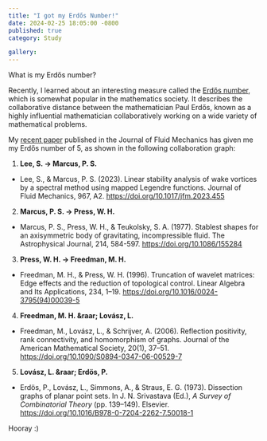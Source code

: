 ```yaml
---
title: "I got my Erdős Number!"
date: 2024-02-25 18:05:00 -0800
published: true
category: Study

gallery:
---
```


What is my Erdős number?

Recently, I learned about an interesting measure called the [Erdős number](https://en.wikipedia.org/wiki/Erd%C5%91s_number), which is somewhat popular in the mathematics society. It describes the collaborative distance between the mathematician Paul Erdős, known as a highly influential mathematician collaboratively working on a wide variety of mathematical problems.

My [recent paper](https://doi.org/10.1017/jfm.2023.455) published in the Journal of Fluid Mechanics has given me my Erdős number of 5, as shown in the following collaboration graph:

1. **Lee, S. &rarr; Marcus, P. S.**
  - Lee, S., & Marcus, P. S. (2023). Linear stability analysis of wake vortices by a spectral method using mapped Legendre functions. Journal of Fluid Mechanics, 967, A2. https://doi.org/10.1017/jfm.2023.455
2. **Marcus, P. S. &rarr; Press, W. H.**
  - Marcus, P. S., Press, W. H., & Teukolsky, S. A. (1977). Stablest shapes for an axisymmetric body of gravitating, incompressible fluid. The Astrophysical Journal, 214, 584-597. https://doi.org/10.1086/155284
3. **Press, W. H. &rarr; Freedman, M. H.**
  - Freedman, M. H., & Press, W. H. (1996). Truncation of wavelet matrices: Edge effects and the reduction of topological control. Linear Algebra and Its Applications, 234, 1–19. https://doi.org/10.1016/0024-3795(94)00039-5
4. **Freedman, M. H. &raar; Lovász, L.**
  - Freedman, M., Lovász, L., & Schrijver, A. (2006). Reflection positivity, rank connectivity, and homomorphism of graphs. Journal of the American Mathematical Society, 20(1), 37–51. https://doi.org/10.1090/S0894-0347-06-00529-7
5. **Lovász, L. &raar; Erdös, P.**
  - Erdös, P., Lovász, L., Simmons, A., & Straus, E. G. (1973). Dissection graphs of planar point sets. In J. N. Srivastava (Ed.), *A Survey of Combinatorial Theory* (pp. 139–149). Elsevier. https://doi.org/10.1016/B978-0-7204-2262-7.50018-1

Hooray :)